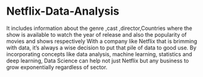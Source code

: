# Netflix-Data-Analysis
It includes information about the genre ,cast ,director,Countries where the show is available to watch the year of release and also the popularity of movies and shows respectively
With a company like Netflix that is brimming with data, it’s always a wise decision to put that pile of data to good use. By incorporating concepts like data analysis, machine learning, statistics and deep learning, Data Science can help not just Netflix but any business to grow exponentially regardless of sector.
